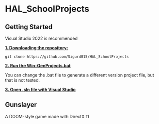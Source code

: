 # HAL_SchoolProjects

## Getting Started

Visual Studio 2022 is recommended

<ins>**1. Downloading the repository:**</ins>

```
git clone https://github.com/Sigurd015/HAL_SchoolProjects
```

<ins>**2. Run the [Win-GenProjects.bat](https://github.com/Sigurd015/HAL_SchoolProjects/blob/main/Win-GenProjects.bat)**</ins>

You can change the .bat file to generate a different version project file, but that is not tested.

<ins>**3. Open .sln file with Visual Studio**</ins>

## Gunslayer

A DOOM-style game made with DirectX 11